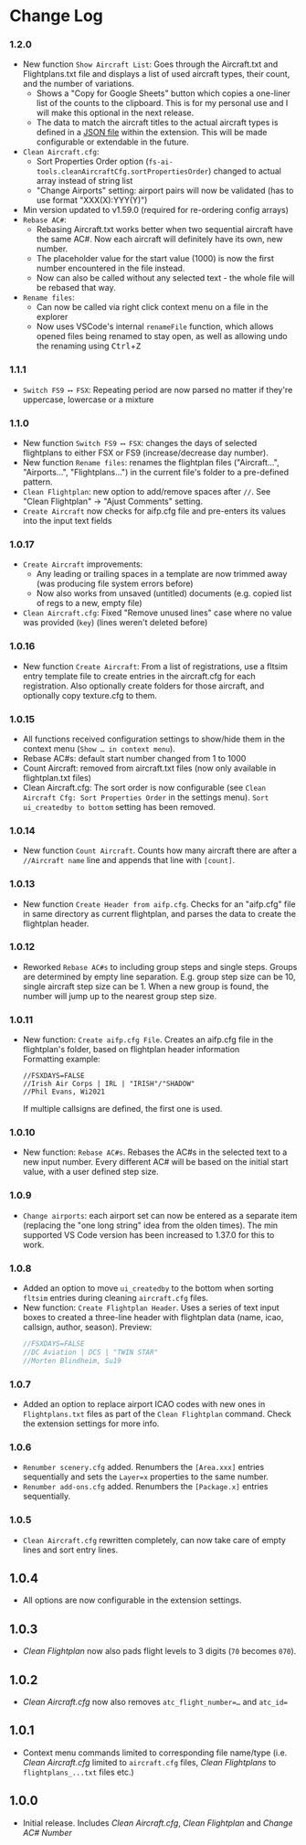 # Change Log

### 1.2.0
- New function `Show Aircraft List`: Goes through the Aircraft.txt and Flightplans.txt file and displays a list of used aircraft types, their count, and the number of variations.
  - Shows a "Copy for Google Sheets" button which copies a one-liner list of the counts to the clipboard. This is for my personal use and I will make this optional in the next release.
  - The data to match the aircraft titles to the actual aircraft types is defined in a [JSON file](./src/data/aircraft-naming.json) within the extension. This will be made configurable or extendable in the future.
- `Clean Aircraft.cfg`:
  - Sort Properties Order option (`fs-ai-tools.cleanAircraftCfg.sortPropertiesOrder`) changed to actual array instead of string list
  - "Change Airports" setting: airport pairs will now be validated (has to use format "XXX(X):YYY(Y)")
- Min version updated to v1.59.0 (required for re-ordering config arrays)
- `Rebase AC#`:
  - Rebasing Aircraft.txt works better when two sequential aircraft have the same AC#. Now each aircraft will definitely have its own, new number.
  - The placeholder value for the start value (1000) is now the first number encountered in the file instead.
  - Now can also be called without any selected text - the whole file will be rebased that way.
- `Rename files`:
  - Can now be called via right click context menu on a file in the explorer
  - Now uses VSCode's internal `renameFile` function, which allows opened files being renamed to stay open, as well as allowing undo the renaming using <kbd>Ctrl</kbd>+<kbd>Z</kbd>

### 1.1.1
- `Switch FS9 ⟷ FSX`: Repeating period are now parsed no matter if they're uppercase, lowercase or a mixture

### 1.1.0
- New function `Switch FS9 ⟷ FSX`: changes the days of selected flightplans to either FSX or FS9 (increase/decrease day number).
- New function `Rename files`: renames the flightplan files ("Aircraft…", "Airports…", "Flightplans…") in the current file's folder to a pre-defined pattern.
- `Clean Flightplan`: new option to add/remove spaces after `//`. See "Clean Flightplan" → "Ajust Comments" setting.
- `Create Aircraft` now checks for aifp.cfg file and pre-enters its values into the input text fields

### 1.0.17
- `Create Aircraft` improvements:
  - Any leading or trailing spaces in a template are now trimmed away (was producing file system errors before)
  - Now also works from unsaved (untitled) documents (e.g. copied list of regs to a new, empty file)
- `Clean Aircraft.cfg`: Fixed "Remove unused lines" case where no value was provided (`key`) (lines weren't deleted before)

### 1.0.16
- New function `Create Aircraft`: From a list of registrations, use a fltsim entry template file to create entries in the aircraft.cfg for each registration. Also optionally create folders for those aircraft, and optionally copy texture.cfg to them.

### 1.0.15
- All functions received configuration settings to show/hide them in the context menu (`Show … in context menu`).
- Rebase AC#s: default start number changed from 1 to 1000
- Count Aircraft: removed from aircraft.txt files (now only available in flightplan.txt files)
- Clean Aircraft.cfg: The sort order is now configurable (see `Clean Aircraft Cfg: Sort Properties Order` in the settings menu). `Sort ui_createdby to bottom` setting has been removed.

### 1.0.14
- New function `Count Aircraft`. Counts how many aircraft there are after a `//Aircraft name` line and appends that line with `[count]`.

### 1.0.13
- New function `Create Header from aifp.cfg`. Checks for an "aifp.cfg" file in same directory as current flightplan, and parses the data to create the flightplan header.

### 1.0.12
- Reworked `Rebase AC#s` to including group steps and single steps. Groups are determined by empty line separation. E.g. group step size can be 10, single aircraft step size can be 1. When a new group is found, the number will jump up to the nearest group step size.

### 1.0.11
- New function: `Create aifp.cfg File`. Creates an aifp.cfg file in the flightplan's folder, based on flightplan header information<br />
  Formatting example:
  ```
  //FSXDAYS=FALSE
  //Irish Air Corps | IRL | "IRISH"/"SHADOW"
  //Phil Evans, Wi2021
  ```
  If multiple callsigns are defined, the first one is used.

### 1.0.10
- New function: `Rebase AC#s`. Rebases the AC#s in the selected text to a new input number. Every different AC# will be based on the initial start value, with a user defined step size.

### 1.0.9
- `Change airports`: each airport set can now be entered as a separate item (replacing the "one long string" idea from the olden times). The min supported VS Code version has been increased to 1.37.0 for this to work.

### 1.0.8
- Added an option to move `ui_createdby` to the bottom when sorting `fltsim` entries during cleaning `aircraft.cfg` files.
- New function: `Create Flightplan Header`. Uses a series of text input boxes to created a three-line header with flightplan data (name, icao, callsign, author, season).
  Preview:
  ```js
  //FSXDAYS=FALSE
  //DC Aviation | DCS | "TWIN STAR"
  //Morten Blindheim, Su19
  ```

### 1.0.7

- Added an option to replace airport ICAO codes with new ones in `Flightplans.txt` files as part of the `Clean Flightplan` command. Check the extension settings for more info.

### 1.0.6

- `Renumber scenery.cfg` added. Renumbers the `[Area.xxx]` entries sequentially and sets the `Layer=x` properties to the same number.
- `Renumber add-ons.cfg` added. Renumbers the `[Package.x]` entries sequentially.

### 1.0.5

- `Clean Aircraft.cfg` rewritten completely, can now take care of empty lines and sort entry lines.

## 1.0.4

- All options are now configurable in the extension settings.

## 1.0.3

- *Clean Flightplan* now also pads flight levels to 3 digits (`70` becomes `070`).

## 1.0.2

- *Clean Aircraft.cfg* now also removes `atc_flight_number=…` and `atc_id=`

## 1.0.1

- Context menu commands limited to corresponding file name/type (i.e. *Clean Aircraft.cfg* limited to `aircraft.cfg` files, *Clean Flightplans* to `flightplans_...txt` files etc.)

## 1.0.0

- Initial release. Includes *Clean Aircraft.cfg*, *Clean Flightplan* and *Change AC# Number*

